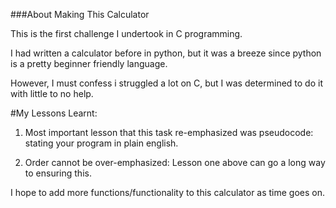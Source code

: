###About Making This Calculator

This is the first challenge I undertook in C programming.

I had written a calculator before in python, but it was a breeze since python is a pretty beginner friendly language.

However, I must confess i struggled a lot on C, but I was determined to do it with little to no help.

#My Lessons Learnt:

1. Most important lesson that this task re-emphasized was pseudocode: stating your program in plain english.

2. Order cannot be over-emphasized: Lesson one above can go a long way to ensuring this.

I hope to add more functions/functionality to this calculator as time goes on.

##
